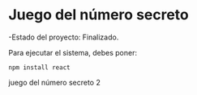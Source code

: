 <h1>Juego del número secreto</h1>

-Estado del proyecto: Finalizado.

Para ejecutar el sistema, debes poner:

```npm install react```

juego del número secreto 2
